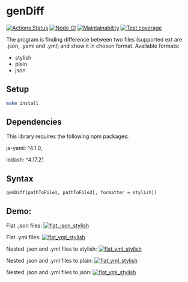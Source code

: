 # genDiff

[![Actions Status](https://github.com/dregmar-bot/frontend-project-46/workflows/hexlet-check/badge.svg)](https://github.com/dregmar-bot/frontend-project-46/actions)
[![Node CI](https://github.com/dregmar-bot/frontend-project-46/actions/workflows/node.js.yml/badge.svg)](https://github.com/dregmar-bot/frontend-project-46/actions/workflows/node.js.yml)
[![Maintainability](https://api.codeclimate.com/v1/badges/2a3dd4e6948b155d0e7e/maintainability)](https://codeclimate.com/github/dregmar-bot/frontend-project-46/maintainability)
[![Test coverage](https://api.codeclimate.com/v1/badges/2a3dd4e6948b155d0e7e/test_coverage)](https://codeclimate.com/github/dregmar-bot/frontend-project-46/test_coverage)

The program is finding difference between two files (supported ext are .json, .yaml and .yml) and show it in chosen format.
Available formats:
- stylish
- plain
- json

## Setup

```bash
make install
```
## Dependencies
This library requires the following npm packages:

js-yaml: ^4.1.0,

lodash: ^4.17.21
## Syntax
```
genDiff(pathToFile1, pathToFile2[, formatter = stylish])
```

## Demo:

Flat .json files:
[![flat_json_stylish](https://asciinema.org/a/oiPu9LW4xrzMnpaeKFzII7REo.png)](https://asciinema.org/a/oiPu9LW4xrzMnpaeKFzII7REo)

Flat .yml files:
[![flat_yml_stylish](https://asciinema.org/a/j3huvjVs18GFeYLida14JEWhI.png)](https://asciinema.org/a/j3huvjVs18GFeYLida14JEWhI)

Nested .json and .yml files to stylish:
[![flat_yml_stylish](https://asciinema.org/a/HyM9DsYyYGHgo62TqCNPhAMGj.png)](https://asciinema.org/a/HyM9DsYyYGHgo62TqCNPhAMGj)

Nested .json and .yml files to plain:
[![flat_yml_stylish](https://asciinema.org/a/TpXhR8m8HnYmjt8h7TMvPtHce.png)](https://asciinema.org/a/TpXhR8m8HnYmjt8h7TMvPtHce)

Nested .json and .yml files to json:
[![flat_yml_stylish](https://asciinema.org/a/MnY0OzPUKIv1bNdtgAiZkP5YA.png)](https://asciinema.org/a/MnY0OzPUKIv1bNdtgAiZkP5YA)
